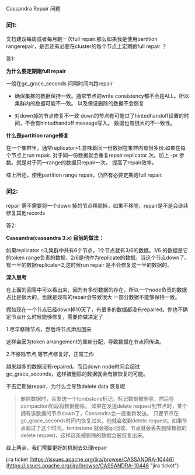 Cassandra Repair 问题

### 问1: ###

文档建议每周或者每月跑一次full repair.那么如果我是使用partition rangerepair，是否还有必要在cluster的每个节点上定期跑full repair ？

答1:

**为什么要定期跑full repair**

一般在gc_grace_seconds 间隔时间内跑repair
- 确保集群的数据保持一致。通常节点的write consistency都不会是ALL。所以集群内的数据可能不一致。
以及保证删除的数据不会恢复

-  对down掉的节点修复不一致 
down的节点有可能过了hintedhandoff设置的时间，不会有hintedhandoff message写入。
数据也有很大的不一致性。

**什么是partition range修复**

在一个集群里，通常replicator>1.意味着同一份数据在集群内有很多份.如果在每个节点上run repair.
对于同一份数据就会重复repair replicator 次。加上 -pr 参数。就是对于同一range的数据只repair一次。
提高了repair效率。

综上所述，使用partition range repair，仍然有必要定期跑full repair.

### 问2: ###

repair 需不需要将一个down 掉的节点移除掉，如果不移除，repair是不是会继续修复其他records

答2:

**Cassandra(cassandra 3.x) 目前的做法：**

如果replicator =3,集群中共有6个节点，1个节点就有3/6的数据。1/6 的数据是它的token range负责的数据，2/6是他作为replicate的数据。当这个节点down了。有一半的数据replicate=2,这时候run repair 是不会修复这一半的数据的。

**深入思考**

在上面的回答中可以看出来，因为有多份数据的存在，所以一个node负责的数据占比是很大的。也就是现有的repair会导致很大
一部分数据不能够保持一致。

假如现在一个节点已经down掉10天了，有很多的数据都没有repaired。你也不确定节点什么时候能够修复，需要你做决定了

1.尽早移除节点，然后将节点添加回来

这样会因为token arrangement的重新分配，导致数据在节点间传递。

2.不移除节点,等节点修复好，正常工作

越来越多的数据没有repaired。而且down node时间会超过gc_grace_seconds，这样被删除的数据就会有被恢复的可能。

不去定期做repair，为什么会导致delete data 恢复呢
> 删除数据时，会发送一个tombstone标记，标记数据被删除，然后在compaciton阶段将数据删除。
> 如果在发送delete request到节点时，某个拥有该数据的节点down了，Cassandra会一直重新发送。
> 只要节点在gc_grace_seconds时间内恢复过来，他就会收到delete request。如果节点超过了这个时间。tombstone 就会被gc回收，节点就会丢失删除数据的delete request，这样这条被删除的数据会被恢复出来。

综上两点，我们需要更好的机制去处理repair

jira ticket
[https://issues.apache.org/jira/browse/CASSANDRA-10446](https://issues.apache.org/jira/browse/CASSANDRA-10446 "jira ticket")
